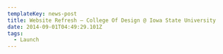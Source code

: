 ```yaml
---
templateKey: news-post
title: Website Refresh — College Of Design @ Iowa State University
date: 2014-09-01T04:49:29.101Z
tags:
  - Launch
---
```

